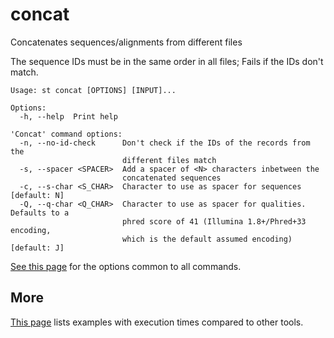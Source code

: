 # concat
Concatenates sequences/alignments from different files

The sequence IDs must be in the same order in all files;
Fails if the IDs don't match.


```
Usage: st concat [OPTIONS] [INPUT]...

Options:
  -h, --help  Print help

'Concat' command options:
  -n, --no-id-check      Don't check if the IDs of the records from the
                         different files match
  -s, --spacer <SPACER>  Add a spacer of <N> characters inbetween the
                         concatenated sequences
  -c, --s-char <S_CHAR>  Character to use as spacer for sequences [default: N]
  -Q, --q-char <Q_CHAR>  Character to use as spacer for qualities. Defaults to a
                         phred score of 41 (Illumina 1.8+/Phred+33 encoding,
                         which is the default assumed encoding) [default: J]
```
[See this page](opts.md) for the options common to all commands.

## More

[This page](comparison.md#concat) lists examples with execution times compared
to other tools.
